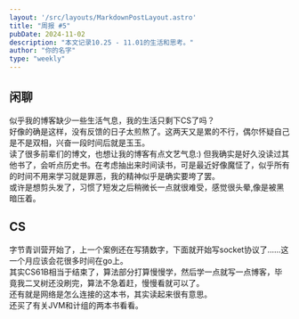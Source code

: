 ```yaml
---  
layout: '/src/layouts/MarkdownPostLayout.astro'  
title: "周报 #5"  
pubDate: 2024-11-02  
description: "本文记录10.25 - 11.01的生活和思考。"  
author: "你的名字"  
type: "weekly"  
---  
```

## 闲聊  
似乎我的博客缺少一些生活气息，我的生活只剩下CS了吗？  
好像的确是这样，没有反馈的日子太煎熬了。这两天又是累的不行，偶尔怀疑自己是不是双相，兴奋一段时间后就是玉玉。  
读了很多前辈们的博文，也想让我的博客有点文艺气息:) 但我确实是好久没读过其他书了，会听点历史书。在考虑抽出来时间读书，可是最近好像魔怔了，似乎所有的时间不用来学习就是罪恶，我的精神似乎是确实要垮了罢。  
或许是想剪头发了，习惯了短发之后稍微长一点就很难受，感觉很头晕,像是被黑暗压着。  

## CS  
字节青训营开始了，上一个案例还在写猜数字，下面就开始写socket协议了......这一个月应该会花很多时间在go上。  
其实CS61B相当于结束了，算法部分打算慢慢学，然后学一点就写一点博客，毕竟我二叉树还没刷完，算法不急着赶，慢慢看就可以了。  
还有就是网络是怎么连接的这本书，其实读起来很有意思。  
还买了有关JVM和计组的两本书看看。  
